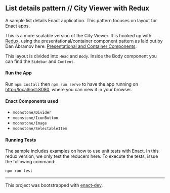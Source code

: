 ## List details pattern // City Viewer with Redux

A sample list details Enact application. This pattern focuses on layout for Enact apps.

This is a more scalable version of the City Viewer. It is hooked up with [Redux](http://redux.js.org/), using the presentational/container component pattern as laid out by Dan Abramov here: [Presentational and Container Components](https://medium.com/@dan_abramov/smart-and-dumb-components-7ca2f9a7c7d0#.sidi8whzp).

This layout is divided into `Head` and `Body`. Inside the Body component you can find the `Sidebar` and `Content`.

#### Run the App

Run `npm install` then
`npm run serve` to have the app running on [http://localhost:8080](http://localhost:8080), where you can view it in your browser.

#### Enact Components used
- `moonstone/Divider`
- `moonstone/IconButton`
- `moonstone/Image`
- `moonstone/SelectableItem`

#### Running Tests

The sample includes examples on how to use unit tests with Enact. In this redux version, we only test the reducers here. To execute the tests, issue the following command:

```bash
npm run test
```

---

This project was bootstrapped with [enact-dev](https://github.com/enyojs/enact-dev).
